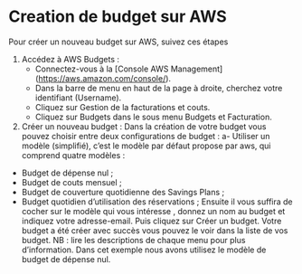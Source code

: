 # Creation de budget sur AWS

Pour créer un nouveau budget sur AWS, suivez ces étapes 
1. Accédez à AWS Budgets :
   - Connectez-vous à la [Console AWS Management] (https://aws.amazon.com/console/).
   - Dans la barre de menu en haut de la page à droite, cherchez votre identifiant (Username).
   - Cliquez sur Gestion de la facturations et couts.
   - Cliquez sur Budgets dans le sous menu Budgets et Facturation.
 2. Créer un nouveau budget :
Dans la création de votre budget vous pouvez choisir entre deux configurations de budget :
a-	Utiliser un modèle (simplifié), c’est le modèle par défaut propose par aws, qui comprend quatre modèles :
   - Budget de dépense nul ;
   - Budget de couts mensuel ;
   - Budget de couverture quotidienne des Savings Plans ;
   - Budget quotidien d’utilisation des réservations ;
Ensuite il vous suffira de cocher sur le modèle qui vous intéresse , donnez un nom au budget et indiquez votre adresse-email. Puis cliquez sur Créer un budget.
Votre budget a été créer avec succès vous pouvez le voir dans la liste de vos budget.
NB : lire les descriptions de chaque menu pour plus d’information.
Dans cet exemple nous avons utilisez le modèle de budget de dépense nul.
